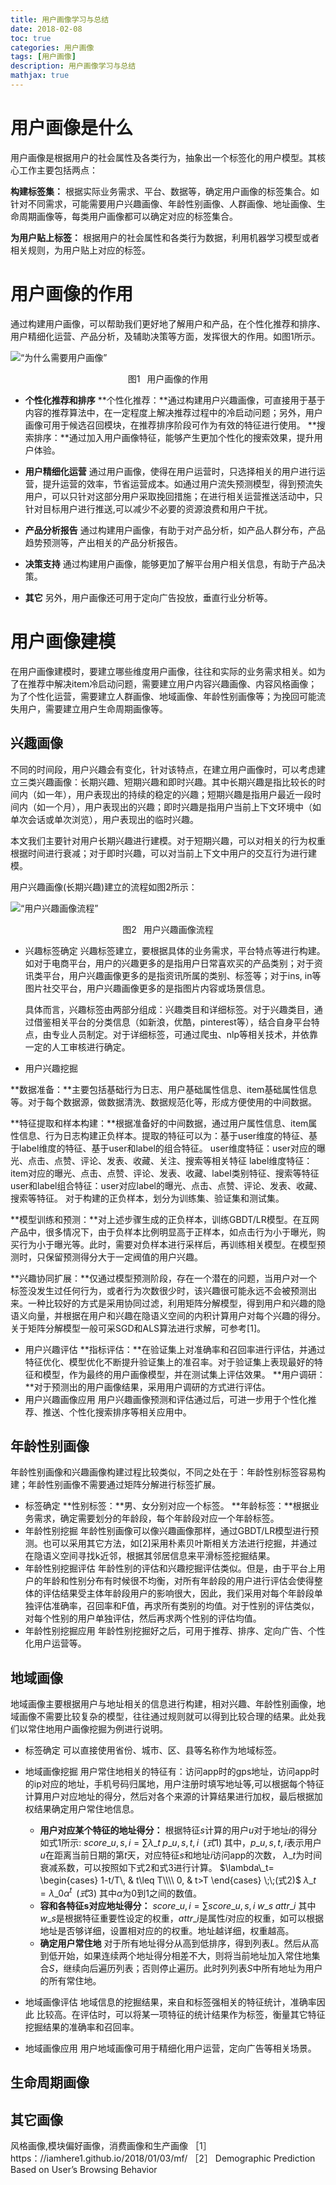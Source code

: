 ```yaml
---
title: 用户画像学习与总结
date: 2018-02-08
toc: true
categories: 用户画像
tags: [用户画像]
description: 用户画像学习与总结
mathjax: true
---
```


<script type="text/x-mathjax-config">
  MathJax.Hub.Config({
    extensions: ["tex2jax.js"],
    jax: ["input/TeX"],
    tex2jax: {
      inlineMath: [ ['$','$'], ['\\(','\\)'] ],
      displayMath: [ ['$$','$$']],
      processEscapes: true
    }
  });
</script>
<script type="text/javascript" src="https://cdn.mathjax.org/mathjax/latest/MathJax.js?config=TeX-AMS_HTML,http://myserver.com/MathJax/config/local/local.js">
</script>


# 用户画像是什么

用户画像是根据用户的社会属性及各类行为，抽象出一个标签化的用户模型。其核心工作主要包括两点：
   
**构建标签集：** 根据实际业务需求、平台、数据等，确定用户画像的标签集合。如针对不同需求，可能需要用户兴趣画像、年龄性别画像、人群画像、地址画像、生命周期画像等，每类用户画像都可以确定对应的标签集合。

**为用户贴上标签：** 根据用户的社会属性和各类行为数据，利用机器学习模型或者相关规则，为用户贴上对应的标签。
 

# 用户画像的作用

通过构建用户画像，可以帮助我们更好地了解用户和产品，在个性化推荐和排序、用户精细化运营、产品分析，及辅助决策等方面，发挥很大的作用。如图1所示。


![“为什么需要用户画像”](user_profile/function_of_user_profile.png)
<center>图1 &ensp;用户画像的作用</center>


+ **个性化推荐和排序**
**个性化推荐：**通过构建用户兴趣画像，可直接用于基于内容的推荐算法中，在一定程度上解决推荐过程中的冷启动问题；另外，用户画像可用于候选召回模块，在推荐排序阶段可作为有效的特征进行使用。
**搜索排序：**通过加入用户画像特征，能够产生更加个性化的搜索效果，提升用户体验。

+ **用户精细化运营**
通过用户画像，使得在用户运营时，只选择相关的用户进行运营，提升运营的效率，节省运营成本。如通过用户流失预测模型，得到预流失用户，可以只针对这部分用户采取挽回措施；在进行相关运营推送活动中，只针对目标用户进行推送,可以减少不必要的资源浪费和用户干扰。

+ **产品分析报告**
通过构建用户画像，有助于对产品分析，如产品人群分布，产品趋势预测等，产出相关的产品分析报告。

+ **决策支持**
通过构建用户画像，能够更加了解平台用户相关信息，有助于产品决策。

+ **其它**
另外，用户画像还可用于定向广告投放，垂直行业分析等。


# 用户画像建模

在用户画像建模时，要建立哪些维度用户画像，往往和实际的业务需求相关。如为了在推荐中解决item冷启动问题，需要建立用户内容兴趣画像、内容风格画像；为了个性化运营，需要建立人群画像、地域画像、年龄性别画像等；为挽回可能流失用户，需要建立用户生命周期画像等。

## 兴趣画像
不同的时间段，用户兴趣会有变化，针对该特点，在建立用户画像时，可以考虑建立三类兴趣画像：长期兴趣、短期兴趣和即时兴趣。其中长期兴趣是指比较长的时间内（如一年），用户表现出的持续的稳定的兴趣；短期兴趣是指用户最近一段时间内（如一个月），用户表现出的兴趣；即时兴趣是指用户当前上下文环境中（如单次会话或单次浏览），用户表现出的临时兴趣。

本文我们主要针对用户长期兴趣进行建模。对于短期兴趣，可以对相关的行为权重根据时间进行衰减；对于即时兴趣，可以对当前上下文中用户的交互行为进行建模。

用户兴趣画像(长期兴趣)建立的流程如图2所示：

![“用户兴趣画像流程”](user_profile/user_interest_profile.png)
<center>图2 &ensp;用户兴趣画像流程</center>

+ 兴趣标签确定
兴趣标签建立，要根据具体的业务需求，平台特点等进行构建。如对于电商平台，用户的兴趣更多的是指用户日常喜欢买的产品类别；对于资讯类平台，用户兴趣画像更多的是指资讯所属的类别、标签等；对于ins, in等图片社交平台，用户兴趣画像更多的是指图片内容或场景信息。

  具体而言，兴趣标签由两部分组成：兴趣类目和详细标签。对于兴趣类目，通过借鉴相关平台的分类信息（如新浪，优酷，pinterest等），结合自身平台特点，由专业人员制定。对于详细标签，可通过爬虫、nlp等相关技术，并依靠一定的人工审核进行确定。


+ 用户兴趣挖掘

 **数据准备：**主要包括基础行为日志、用户基础属性信息、item基础属性信息等。对于每个数据源，做数据清洗、数据规范化等，形成方便使用的中间数据。

 **特征提取和样本构建：**根据准备好的中间数据，通过用户属性信息、item属性信息、行为日志构建正负样本。提取的特征可以为：基于user维度的特征、基于label维度的特征、基于user和label的组合特征。
 user维度特征：user对应的曝光、点击、点赞、评论、发表、收藏、关注、搜索等相关特征
 label维度特征：item对应的曝光、点击、点赞、评论、发表、收藏、label类别特征、搜索等特征
 user和label组合特征：user对应label的曝光、点击、点赞、评论、发表、收藏、搜索等特征。
 对于构建的正负样本，划分为训练集、验证集和测试集。

 **模型训练和预测：**对上述步骤生成的正负样本，训练GBDT/LR模型。在互网产品中，很多情况下，由于负样本比例明显高于正样本，如点击行为小于曝光，购买行为小于曝光等。此时，需要对负样本进行采样后，再训练相关模型。在模型预测时，只保留预测得分大于一定阀值的用户兴趣。

 **兴趣协同扩展：**仅通过模型预测阶段，存在一个潜在的问题，当用户对一个标签没发生过任何行为，或者行为次数很少时，该兴趣很可能永远不会被预测出来。一种比较好的方式是采用协同过滤，利用矩阵分解模型，得到用户和兴趣的隐语义向量，并根据在用户和兴趣在隐语义空间的内积计算用户对每个兴趣的得分。关于矩阵分解模型一般可采SGD和ALS算法进行求解，可参考[1]。

+ 用户兴趣评估
  **指标评估：**在验证集上对准确率和召回率进行评估，并通过特征优化、模型优化不断提升验证集上的准召率。对于验证集上表现最好的特征和模型，作为最终的用户画像模型，并在测试集上评估效果。
  **用户调研：**对于预测出的用户画像结果，采用用户调研的方式进行评估。
+ 用户兴趣画像应用
  用户兴趣画像预测和评估通过后，可进一步用于个性化推荐、推送、个性化搜索排序等相关应用中。

## 年龄性别画像
年龄性别画像和兴趣画像构建过程比较类似，不同之处在于：年龄性别标签容易构建；年龄性别画像不需要通过矩阵分解进行标签扩展。

+ 标签确定
 **性别标签：**男、女分别对应一个标签。
 **年龄标签：**根据业务需求，确定需要划分的年龄段，每个年龄段对应一个年龄标签。
+ 年龄性别挖掘
 年龄性别画像可以像兴趣画像那样，通过GBDT/LR模型进行预测。也可以采用其它方法，如[2]采用朴素贝叶斯相关方法进行挖掘，并通过在隐语义空间寻找k近邻，根据其邻居信息来平滑标签挖掘结果。
+ 年龄性别挖掘评估
 年龄性别的评估和兴趣挖掘评估类似。但是，由于平台上用户的年龄和性别分布有时候很不均衡，对所有年龄段的用户进行评估会使得整体的评估结果受主体年龄段用户的影响很大，因此，我们采用对每个年龄段单独评估准确率，召回率和F值，再求所有类别的均值。对于性别的评估类似，对每个性别的用户单独评估，然后再求两个性别的评估均值。
+ 年龄性别挖掘应用
 年龄性别挖掘好之后，可用于推荐、排序、定向广告、个性化用户运营等。

## 地域画像
地域画像主要根据用户与地址相关的信息进行构建，相对兴趣、年龄性别画像，地域画像不需要比较复杂的模型，往往通过规则就可以得到比较合理的结果。此处我们以常住地用户画像挖掘为例进行说明。

+ 标签确定
  可以直接使用省份、城市、区、县等名称作为地域标签。
+ 地域画像挖掘
  用户常住地相关的特征有：访问app时的gps地址，访问app时的ip对应的地址，手机号码归属地，用户注册时填写地址等,可以根据每个特征计算用户对应地址的得分，然后对各个来源的计算结果进行加权，最后根据加权结果确定用户常住地信息。
  + **用户对应某个特征的地址得分：**
  根据特征$s$计算的用户$u$对于地址$i$的得分如式1所示:
  $score\_{u,s,i} = \sum \lambda\_t \; p\_{u,s,t,i}\;\; (式1)$
  其中，$p\_{u,s,t,i}$表示用户$u$在距离当前日期的第$t$天，对应特征$s$和地址$i$访问app的次数， $\lambda\_t$为时间衰减系数，可以按照如下式2和式3进行计算。
  $\lambda\_t= \begin{cases}
1-t/T\,  & t\leq T\\\\
0,  & t>T
\end{cases}
\;\;(式2)$
  $\lambda\_t=\lambda\_0 \alpha^t\;\;(式3)$
  其中$\alpha$为0到1之间的数值。
  + **容和各特征s对应地址得分：**
  $score\_{u,i}=\sum score\_{u,s,i}\;w\_s\;attr\_i$
  其中$w\_s$是根据特征重要性设定的权重，$attr\_i$是属性$i$对应的权重，如可以根据地址是否够详细，设置相对应的的权重。地址越详细，权重越高。
  + **确定用户常住地**
  对于所有地址得分从高到低排序，得到列表$L$。然后从高到低开始，如果连续两个地址得分相差不大，则将当前地址加入常住地集合$S$，继续向后遍历列表；否则停止遍历。此时列列表$S$中所有地址为用户的所有常住地。

+ 地域画像评估
  地域信息的挖掘结果，来自和标签强相关的特征统计，准确率因此 比较高。在评估时，可以将某一项特征的统计结果作为标签，衡量其它特征挖掘结果的准确率和召回率。
  
+ 地域画像应用
  用户地域画像可用于精细化用户运营，定向广告等相关场景。

## 生命周期画像

## 其它画像
风格画像,模块偏好画像，消费画像和生产画像
［1］https：//iamhere1.github.io/2018/01/03/mf/
［2］ Demographic Prediction Based on User’s Browsing
Behavior




